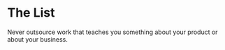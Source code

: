 # The List

Never outsource work that teaches you something about your product or about your business.
